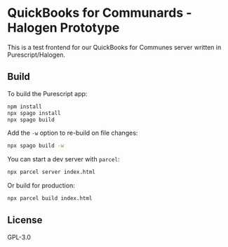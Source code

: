 # QuickBooks for Communards - Halogen Prototype

This is a test frontend for our QuickBooks for Communes server written in
Purescript/Halogen.


## Build

To build the Purescript app:

```sh
npm install
npx spago install
npx spago build
```

Add the `-w` option to re-build on file changes:

```sh
npx spago build -w
```

You can start a dev server with `parcel`:

```sh
npx parcel server index.html
```

Or build for production:

```sh
npx parcel build index.html
```


## License

GPL-3.0
